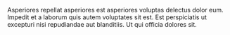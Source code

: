 Asperiores repellat asperiores est asperiores voluptas delectus dolor eum.
Impedit et a laborum quis autem voluptates sit est.
Est perspiciatis ut excepturi nisi repudiandae aut blanditiis.
Ut qui officia dolores sit.